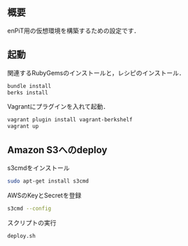 ## 概要

enPiT用の仮想環境を構築するための設定です．

## 起動

関連するRubyGemsのインストールと，レシピのインストール．

```bash
bundle install
berks install
```

Vagrantにプラグインを入れて起動．

```bash
vagrant plugin install vagrant-berkshelf
vagrant up
```

## Amazon S3へのdeploy

s3cmdをインストール

```bash
sudo apt-get install s3cmd
```

AWSのKeyとSecretを登録

```bash
s3cmd --config
```

スクリプトの実行

```bash
deploy.sh
```
